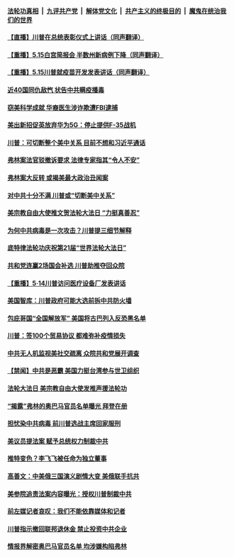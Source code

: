 

####  [法轮功真相](../../../../basic/blob/master/README.md?t=05160531) &nbsp;|&nbsp; [九评共产党](../../../../9ping.md/blob/master/README.md?t=05160531) &nbsp;|&nbsp; [解体党文化](../../../../jtdwh.md/blob/master/README.md?t=05160531)  &nbsp;|&nbsp; [共产主义的终极目的](../../../../gczydzjmd.md/blob/master/README.md?t=05160531) &nbsp;|&nbsp; [魔鬼在统治我们的世界](../../../../mgztzwmdsj.md/blob/master/README.md?t=05160531) 

#### [【直播】川普在总统表彰仪式上讲话（同声翻译）](../pages/prog203/a102847986.md?t=05160531) 

#### [【重播】5.15白宫简报会 半数州新病例下降（同声翻译）](../pages/prog203/a102847950.md?t=05160531) 

#### [【重播】5.15川普就疫苗开发发表讲话（同声翻译）](../pages/prog203/a102847896.md?t=05160531) 

#### [近40国同仇敌忾 状告中共瞒疫播毒](../pages/prog203/a102847639.md?t=05160531) 

#### [窃美科学成就 华裔医生涉诈欺遭FBI逮捕](../pages/prog203/a102847393.md?t=05160531) 

#### [美出新招促英放弃华为5G：停止提供F-35战机](../pages/prog203/a102847395.md?t=05160531) 

#### [川普：可切断整个美中关系 目前不想和习近平通话](../pages/prog203/a102847229.md?t=05160531) 

#### [弗林案法官驳撤诉要求 法律专家指其“令人不安”](../pages/prog203/a102847314.md?t=05160531) 

#### [弗林案大反转 或揭美最大政治丑闻案](../pages/prog203/a102847274.md?t=05160531) 

#### [对中共十分不满 川普或“切断美中关系”](../pages/prog203/a102847286.md?t=05160531) 

#### [美宗教自由大使推文贺法轮大法日 “力挺真善忍”](../pages/prog203/a102847183.md?t=05160531) 

#### [为何中共病毒是一次攻击？川普提三细节解释](../pages/prog203/a102847202.md?t=05160531) 

#### [底特律法轮功庆祝第21届“世界法轮大法日”](../pages/prog203/a102847148.md?t=05160531) 

#### [共和党连赢2场国会补选 川普助推夺回众院](../pages/prog203/a102847123.md?t=05160531) 

#### [【重播】5·14川普访问医疗设备厂发表讲话](../pages/prog203/a102847117.md?t=05160531) 

#### [美国智库：川普政府可能大选前拆中共防火墙](../pages/prog203/a102847017.md?t=05160531) 

#### [包庇哥国“全国解放军” 美国将古巴列入反恐黑名单](../pages/prog203/a102846578.md?t=05160531) 

#### [川普：签100个贸易协议 都难弥补疫情损失](../pages/prog203/a102846407.md?t=05160531) 

#### [中共无人机监视美社交疏离 众院共和党展开调查](../pages/prog203/a102846405.md?t=05160531) 

#### [【禁闻】中共是恶霸 美国力挺台湾参与世卫组织](../pages/prog203/a102846356.md?t=05160531) 

#### [法轮大法日 美宗教自由大使发推声援法轮功](../pages/prog203/a102846335.md?t=05160531) 

#### [“揭露”弗林的奥巴马官员名单曝光 拜登在册](../pages/prog203/a102846262.md?t=05160531) 

#### [担忧染中共病毒 前川普选战主席回家服刑](../pages/prog203/a102846170.md?t=05160531) 

#### [美议员提法案 赋予总统权力制裁中共](../pages/prog203/a102846125.md?t=05160531) 

#### [推特变色？李飞飞被任命为独立董事](../pages/prog203/a102846073.md?t=05160531) 

#### [高善文：中美俄三国演义剧情大变 美俄联手抗共](../pages/prog203/a102845788.md?t=05160531) 

#### [美参院追责法案内容曝光：授权川普制裁中共](../pages/prog203/a102845464.md?t=05160531) 

#### [前左媒记者哀叹：我们不能依靠媒体和记者](../pages/prog203/a102845457.md?t=05160531) 

#### [川普指示撤回联邦退休金 禁止投资中共企业](../pages/prog203/a102845317.md?t=05160531) 

#### [情报界解密奥巴马官员名单 均涉嫌构陷弗林](../pages/prog203/a102845198.md?t=05160531) 

